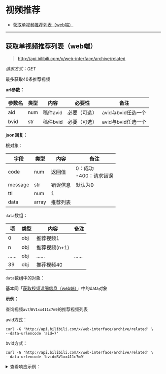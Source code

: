 # 视频推荐

- [获取单视频推荐列表（web端）](#获取单视频推荐列表（web端）)

---

## 获取单视频推荐列表（web端）

> http://api.bilibili.com/x/web-interface/archive/related

*请求方式：GET* 

最多获取40条推荐视频

**url参数：**

| 参数名 | 类型 | 内容     | 必要性       | 备注               |
| ------ | ---- | -------- | ------------ | ------------------ |
| aid    | num  | 稿件avid | 必要（可选） | avid与bvid任选一个 |
| bvid   | str  | 稿件bvid | 必要（可选） | avid与bvid任选一个 |

**json回复：**

根对象：

| 字段    | 类型   | 内容     | 备注                         |
| ------- | ------ | -------- | ---------------------------- |
| code    | num    | 返回值   | 0：成功 <br />-400：请求错误 |
| message | str    | 错误信息 | 默认为0                      |
| ttl     | num    | 1        |                  |
| data    | array | 推荐列表 |                              |

`data`数组：

| 项   | 类型 | 内容          | 备注 |
| ---- | ---- | ------------- | ---- |
| 0    | obj  | 推荐视频1     |      |
| n    | obj  | 推荐视频(n+1) |      |
| ……   | obj  | ……            | ……   |
| 39   | obj  | 推荐视频40    |      |

`data`数组中的对象：

基本同「[获取视频详细信息（web端）](info.md#获取视频详细信息（web端）)」中的data对象

**示例：**

查询视频`av7`/`BV1xx411c7m9`的推荐视频列表

avid方式：

```shell
curl -G 'http://api.bilibili.com/x/web-interface/archive/related' \
--data-urlencode 'aid=7'
```

bvid方式：

```shell
curl -G 'http://api.bilibili.com/x/web-interface/archive/related' \
--data-urlencode 'bvid=BV1xx411c7m9'
```

<details>
<summary>查看响应示例：</summary>

```json
{
	"code": 0,
	"message": "0",
	"ttl": 1,
	"data": [{
		"aid": 21322566,
		"videos": 1,
		"tid": 124,
		"tname": "趣味科普人文",
		"copyright": 1,
		"pic": "http://i2.hdslb.com/bfs/archive/37f383ac35d386af1fc578108ad643e5952ff66a.jpg",
		"title": "bilibili上市宣传视频",
		"pubdate": 1522205992,
		"ctime": 1522205994,
		"desc": "今天晚上9点30分（北京时间），bilibili将在美国纳斯达克（NASDAQ）证券交易所挂牌上市。",
		"state": 0,
		"attribute": 16768,
		"duration": 155,
		"rights": {
			"bp": 0,
			"elec": 0,
			"download": 0,
			"movie": 0,
			"pay": 0,
			"hd5": 1,
			"no_reprint": 1,
			"autoplay": 1,
			"ugc_pay": 0,
			"is_cooperation": 0,
			"ugc_pay_preview": 0,
			"no_background": 0
		},
		"owner": {
			"mid": 208259,
			"name": "陈睿",
			"face": "http://i2.hdslb.com/bfs/face/8920e6741fc2808cce5b81bc27abdbda291655d3.png"
		},
		"stat": {
			"aid": 21322566,
			"view": 2129084,
			"danmaku": 51108,
			"reply": 18119,
			"favorite": 46524,
			"coin": 85223,
			"share": 16669,
			"now_rank": 0,
			"his_rank": 1,
			"like": 95621,
			"dislike": 0
		},
		"dynamic": "今天晚上9点30分（北京时间），bilibili将在美国纳斯达克（NASDAQ）证券交易所挂牌上市。",
		"cid": 35063529,
		"dimension": {
			"width": 1920,
			"height": 1080,
			"rotate": 0
		},
		"bvid": ""
	}, {
		"aid": 271,
		"videos": 1,
		"tid": 53,
		"tname": "",
		"copyright": 1,
		"pic": "http://i1.hdslb.com/bfs/archive/a5980672f3d03e8292148748a63de99cd45679d3.jpg",
		"title": "弹幕测试专用",
		"pubdate": 1249886475,
		"ctime": 1497344798,
		"desc": "给职人发射弹幕定位用.",
		"state": 0,
		"attribute": 32768,
		"duration": 4558,
		"rights": {
			"bp": 0,
			"elec": 0,
			"download": 0,
			"movie": 0,
			"pay": 0,
			"hd5": 0,
			"no_reprint": 0,
			"autoplay": 1,
			"ugc_pay": 0,
			"is_cooperation": 0,
			"ugc_pay_preview": 0,
			"no_background": 0
		},
		"owner": {
			"mid": 2,
			"name": "碧诗",
			"face": "http://i1.hdslb.com/bfs/face/3e60b20604b6fdc7d081eb6a1ec72aa47c5a3964.jpg"
		},
		"stat": {
			"aid": 271,
			"view": 2532266,
			"danmaku": 699214,
			"reply": 10224,
			"favorite": 34927,
			"coin": 9712,
			"share": 3586,
			"now_rank": 0,
			"his_rank": 182,
			"like": 27257,
			"dislike": 0
		},
		"dynamic": "",
		"cid": 3659795,
		"dimension": {
			"width": 0,
			"height": 0,
			"rotate": 0
		},
		"bvid": ""
	}, {
		"aid": 106,
		"videos": 1,
		"tid": 26,
		"tname": "音MAD",
		"copyright": 2,
		"pic": "http://i2.hdslb.com/bfs/archive/34d8fdf08d1fe28c229dec2fd122815a1d012908.jpg",
		"title": "最终鬼畜蓝蓝路",
		"pubdate": 1350316631,
		"ctime": 1497348932,
		"desc": "sm2057168 把这个音mad的图腾和支柱从UP的怒火中搬出来重新立好，这是我所能做的最后的事情了。",
		"state": 0,
		"attribute": 32768,
		"duration": 318,
		"rights": {
			"bp": 0,
			"elec": 0,
			"download": 0,
			"movie": 0,
			"pay": 0,
			"hd5": 0,
			"no_reprint": 0,
			"autoplay": 1,
			"ugc_pay": 0,
			"is_cooperation": 0,
			"ugc_pay_preview": 0,
			"no_background": 0
		},
		"owner": {
			"mid": 8839,
			"name": "TSA",
			"face": "http://i0.hdslb.com/bfs/face/0ef5daf622bf4789034b3c15147a45e11c48c9b3.jpg"
		},
		"stat": {
			"aid": 106,
			"view": 7607070,
			"danmaku": 212896,
			"reply": 41521,
			"favorite": 200705,
			"coin": 51673,
			"share": 38049,
			"now_rank": 0,
			"his_rank": 22,
			"like": 148550,
			"dislike": 0
		},
		"dynamic": "",
		"cid": 3635863,
		"dimension": {
			"width": 0,
			"height": 0,
			"rotate": 0
		},
		"bvid": ""
	}, {
		"aid": 50025934,
		"videos": 1,
		"tid": 122,
		"tname": "野生技术协会",
		"copyright": 1,
		"pic": "http://i0.hdslb.com/bfs/archive/af534399612085dbd916381b3377b18c765fab2d.png",
		"title": "B站又一位Lv9的up诞生了",
		"pubdate": 1555829289,
		"ctime": 1555829289,
		"desc": "要不关注一下？",
		"state": 0,
		"attribute": 16512,
		"duration": 45,
		"rights": {
			"bp": 0,
			"elec": 0,
			"download": 0,
			"movie": 0,
			"pay": 0,
			"hd5": 0,
			"no_reprint": 1,
			"autoplay": 1,
			"ugc_pay": 0,
			"is_cooperation": 0,
			"ugc_pay_preview": 0,
			"no_background": 0
		},
		"owner": {
			"mid": 174161216,
			"name": "血色红茶Xenomprph",
			"face": "http://i1.hdslb.com/bfs/face/5a5ececb9b7a688751024c60063ba5853bed7e1e.jpg"
		},
		"stat": {
			"aid": 50025934,
			"view": 159595,
			"danmaku": 62,
			"reply": 153,
			"favorite": 301,
			"coin": 1059,
			"share": 55,
			"now_rank": 0,
			"his_rank": 0,
			"like": 1219,
			"dislike": 0
		},
		"dynamic": "",
		"cid": 87577929,
		"dimension": {
			"width": 2560,
			"height": 1440,
			"rotate": 0
		},
		"bvid": ""
	},
	…………
	]
}
```

</details>
